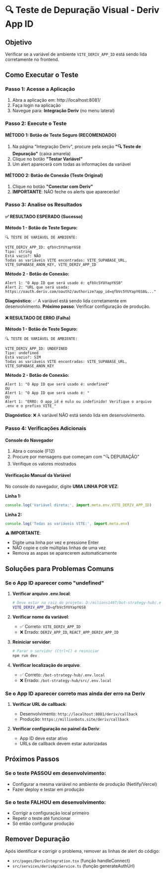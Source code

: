 # 🔍 Teste de Depuração Visual - Deriv App ID

## Objetivo
Verificar se a variável de ambiente `VITE_DERIV_APP_ID` está sendo lida corretamente no frontend.

## Como Executar o Teste

### Passo 1: Acesse a Aplicação
1. Abra a aplicação em: http://localhost:8081/
2. Faça login na aplicação
3. Navegue para: **Integração Deriv** (no menu lateral)

### Passo 2: Execute o Teste

#### **MÉTODO 1: Botão de Teste Seguro (RECOMENDADO)**
1. Na página "Integração Deriv", procure pela seção **"🔍 Teste de Depuração"** (caixa amarela)
2. Clique no botão **"Testar Variável"**
3. Um alert aparecerá com todas as informações da variável

#### **MÉTODO 2: Botão de Conexão (Teste Original)**
1. Clique no botão **"Conectar com Deriv"**
2. **IMPORTANTE**: NÃO feche os alerts que aparecerão!

### Passo 3: Analise os Resultados

#### ✅ **RESULTADO ESPERADO (Sucesso)**

**Método 1 - Botão de Teste Seguro:**
```
🔍 TESTE DE VARIÁVEL DE AMBIENTE:

VITE_DERIV_APP_ID: qfbVc5YUYapY6S8
Tipo: string
Está vazio?: NÃO
Todas as variáveis VITE encontradas: VITE_SUPABASE_URL, VITE_SUPABASE_ANON_KEY, VITE_DERIV_APP_ID
```

**Método 2 - Botão de Conexão:**
```
Alert 1: "O App ID que será usado é: qfbVc5YUYapY6S8"
Alert 2: "URL que será usada: https://oauth.deriv.com/oauth2/authorize?app_id=qfbVc5YUYapY6S8&..."
```

**Diagnóstico**: ✅ A variável está sendo lida corretamente em desenvolvimento.
**Próximo passo**: Verificar configuração de produção.

#### ❌ **RESULTADO DE ERRO (Falha)**

**Método 1 - Botão de Teste Seguro:**
```
🔍 TESTE DE VARIÁVEL DE AMBIENTE:

VITE_DERIV_APP_ID: UNDEFINED
Tipo: undefined
Está vazio?: SIM
Todas as variáveis VITE encontradas: VITE_SUPABASE_URL, VITE_SUPABASE_ANON_KEY
```

**Método 2 - Botão de Conexão:**
```
Alert 1: "O App ID que será usado é: undefined"
OU
Alert 1: "O App ID que será usado é: "
OU
Alert 1: "ERRO: O app_id é nulo ou indefinido! Verifique o arquivo .env e o prefixo VITE_"
```

**Diagnóstico**: ❌ A variável NÃO está sendo lida em desenvolvimento.

### Passo 4: Verificações Adicionais

#### Console do Navegador
1. Abra o console (F12)
2. Procure por mensagens que começam com "🔍 DEPURAÇÃO"
3. Verifique os valores mostrados

#### Verificação Manual da Variável
No console do navegador, digite **UMA LINHA POR VEZ**:

**Linha 1:**
```javascript
console.log('Variável direta:', import.meta.env.VITE_DERIV_APP_ID)
```

**Linha 2:**
```javascript
console.log('Todas as variáveis VITE:', import.meta.env)
```

**⚠️ IMPORTANTE**: 
- Digite uma linha por vez e pressione Enter
- NÃO copie e cole múltiplas linhas de uma vez
- Remova as aspas se aparecerem automaticamente

## Soluções para Problemas Comuns

### Se o App ID aparecer como "undefined"

1. **Verificar arquivo .env.local**:
   ```bash
   # Deve estar na raiz do projeto: D:/milions1407/bot-strategy-hub/.env.local
   VITE_DERIV_APP_ID=qfbVc5YUYapY6S8
   ```

2. **Verificar nome da variável**:
   - ✅ Correto: `VITE_DERIV_APP_ID`
   - ❌ Errado: `DERIV_APP_ID`, `REACT_APP_DERIV_APP_ID`

3. **Reiniciar servidor**:
   ```bash
   # Parar o servidor (Ctrl+C) e reiniciar
   npm run dev
   ```

4. **Verificar localização do arquivo**:
   - ✅ Correto: `/bot-strategy-hub/.env.local`
   - ❌ Errado: `/bot-strategy-hub/src/.env.local`

### Se o App ID aparecer correto mas ainda der erro na Deriv

1. **Verificar URL de callback**:
   - Desenvolvimento: `http://localhost:8081/deriv/callback`
   - Produção: `https://millionbots.site/deriv/callback`

2. **Verificar configuração no painel da Deriv**:
   - App ID deve estar ativo
   - URLs de callback devem estar autorizadas

## Próximos Passos

### Se o teste PASSOU em desenvolvimento:
- Configurar a mesma variável no ambiente de produção (Netlify/Vercel)
- Fazer deploy e testar em produção

### Se o teste FALHOU em desenvolvimento:
- Corrigir a configuração local primeiro
- Repetir o teste até funcionar
- Só então configurar produção

## Remover Depuração

Após identificar e corrigir o problema, remover as linhas de alert do código:
- `src/pages/DerivIntegration.tsx` (função handleConnect)
- `src/services/derivApiService.ts` (função generateAuthUrl)
